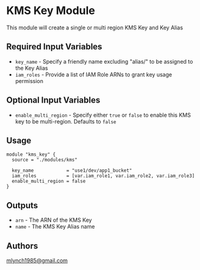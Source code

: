 KMS Key Module
===========

This module will create a single or multi region KMS Key and Key Alias

Required Input Variables
----------------------

- `key_name` - Specify a friendly name excluding "alias/" to be assigned to the Key Alias
- `iam_roles` - Provide a list of IAM Role ARNs to grant key usage permission

Optional Input Variables
----------------------

- `enable_multi_region` - Specify either `true` or `false` to enable this KMS key to be multi-region. Defaults to `false`

Usage
-----

```hcl
module "kms_key" {
  source = "./modules/kms"

  key_name            = "use1/dev/app1_bucket"
  iam_roles           = [var.iam_role1, var.iam_role2, var.iam_role3]
  enable_multi_region = false
}
```

Outputs
----------------------

- `arn` - The ARN of the KMS Key
- `name` - The KMS Key Alias name

Authors
----------------------

mlynch1985@gmail.com
